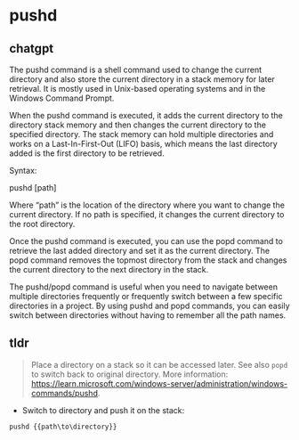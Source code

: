 # pushd 
## chatgpt 
The pushd command is a shell command used to change the current directory and also store the current directory in a stack memory for later retrieval. It is mostly used in Unix-based operating systems and in the Windows Command Prompt.

When the pushd command is executed, it adds the current directory to the directory stack memory and then changes the current directory to the specified directory. The stack memory can hold multiple directories and works on a Last-In-First-Out (LIFO) basis, which means the last directory added is the first directory to be retrieved.

Syntax:

pushd [path]

Where “path” is the location of the directory where you want to change the current directory. If no path is specified, it changes the current directory to the root directory.

Once the pushd command is executed, you can use the popd command to retrieve the last added directory and set it as the current directory. The popd command removes the topmost directory from the stack and changes the current directory to the next directory in the stack.

The pushd/popd command is useful when you need to navigate between multiple directories frequently or frequently switch between a few specific directories in a project. By using pushd and popd commands, you can easily switch between directories without having to remember all the path names. 

## tldr 
 
> Place a directory on a stack so it can be accessed later.
> See also `popd` to switch back to original directory.
> More information: <https://learn.microsoft.com/windows-server/administration/windows-commands/pushd>.

- Switch to directory and push it on the stack:

`pushd {{path\to\directory}}`
